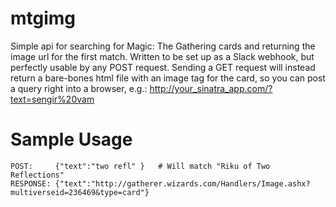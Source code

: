 # mtgimg

Simple api for searching for Magic: The Gathering cards and returning the image url for the first match.
Written to be set up as a Slack webhook, but perfectly usable by any POST request.  Sending a GET request will instead return a bare-bones html file with an image tag for the card, so you can post a query right into a browser, e.g.:
    http://your_sinatra_app.com/?text=sengir%20vam

# Sample Usage
    POST: 	  {"text":"two refl" }   # Will match "Riku of Two Reflections"
    RESPONSE: {"text":"http://gatherer.wizards.com/Handlers/Image.ashx?multiverseid=236469&type=card"}
